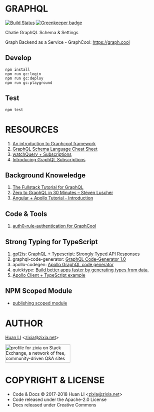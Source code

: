 # GRAPHQL

[![Build Status](https://travis-ci.org/Chatie/graphql.svg?branch=master)](https://travis-ci.org/Chatie/graphql)
[![Greenkeeper badge](https://badges.greenkeeper.io/Chatie/graphql.svg)](https://greenkeeper.io/)

Chatie GraphQL Schema &amp; Settings

Graph Backend as a Service - GraphCool: https://graph.cool

## Develop

```shell
npm install
npm run gc:login
npm run gc:deploy
npm run gc:playground
```

## Test

```shell
npm test
```

# RESOURCES

1. [An introduction to Graphcool framework](https://hackernoon.com/graphcool-framework-analysis-and-its-use-case-319173a9aea4)
1. [GraphQL Schema Language Cheat Sheet](https://github.com/sogko/graphql-schema-language-cheat-sheet)
1. [watchQuery + Subscriptions](https://alligator.io/angular/graphql-subscriptions/)
1. [Introducing GraphQL Subscriptions](https://blog.graph.cool/introducing-graphql-subscriptions-86183029029a)

## Background Knoweledge

1. [The Fullstack Tutorial for GraphQL](https://www.howtographql.com)
1. [Zero to GraphQL in 30 Minutes – Steven Luscher](https://www.youtube.com/watch?v=UBGzsb2UkeY)
1. [Angular + Apollo Tutorial - Introduction](https://www.howtographql.com/angular-apollo/0-introduction/)

## Code & Tools

1. [auth0-rule-authentication for GraphCool](https://github.com/kbrandwijk/functions/tree/a55a744adf2b3d10094d0d4fe0d4b3469fd1b370/authentication/auth0-rule-authentication)

## Strong Typing for TypeScript

1. gpl2ts: [GraphQL + Typescript: Strongly Typed API Responses](https://medium.com/@brettjurgens/graphql-typescript-strongly-typed-api-responses-f8aea1e81b93)
1. graphql-code-generator: [GraphQL Code-Generator 1.0](https://medium.com/@dotansimha/graphql-code-generator-a34e3785e6fb)
1. apollo-codegen: [Apollo GraphQL code generator](https://github.com/apollographql/apollo-codegen)
1. quicktype: [Build better apps faster by generating types from data.](https://quicktype.io)
1. [Apollo Client + TypeScript example](https://medium.com/@borekb/apollo-client-typescript-example-99febdaa18fa)

## NPM Scoped Module

* [publishing scoped module](https://github.com/npm/npm/issues/12194#issuecomment-279226735)

# AUTHOR

[Huan LI](http://linkedin.com/in/zixia) \<zixia@zixia.net\>

<a href="https://stackexchange.com/users/265499">
  <img src="https://stackexchange.com/users/flair/265499.png" width="208" height="58" alt="profile for zixia on Stack Exchange, a network of free, community-driven Q&amp;A sites" title="profile for zixia on Stack Exchange, a network of free, community-driven Q&amp;A sites">
</a>

# COPYRIGHT & LICENSE

* Code & Docs © 2017-2018 Huan LI \<zixia@zixia.net\>
* Code released under the Apache-2.0 License
* Docs released under Creative Commons
